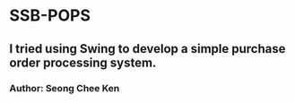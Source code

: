 # SSB-POPS
## I tried using Swing to develop a simple purchase order processing system.
### Author: Seong Chee Ken
